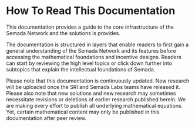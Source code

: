 # How To Read This Documentation

This documentation provides a guide to the core infrastructure of the Semada Network and the solutions is provides. 

The documentation is structured in layers that enable readers to first gain a general understanding of the Semada Network and its features before accessing the mathematical foundations and incentive designs.  Readers can start by reviewing the high level topics or click down further into subtopics that explain the intellectual foundations of Semada. 

Please note that this documentation is continuously updated. New  research will be uploaded once the SRI and Semada Labs teams have released it. Please also note that new solutions and new research may sometimes necessitate revisions or deletions of earlier research published herein. We are making every effort to publish all underlying mathematical equations. Yet, certain mathematical content may only be published in this documentation after peer review. 

